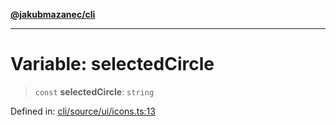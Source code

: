 [**@jakubmazanec/cli**](../../../../README.md)

---

# Variable: selectedCircle

> `const` **selectedCircle**: `string`

Defined in:
[cli/source/ui/icons.ts:13](https://github.com/jakubmazanec/tools/blob/a9ba87d349a220bbed24d161794f90a6ba6009e5/packages/cli/source/ui/icons.ts#L13)

